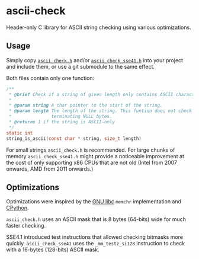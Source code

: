 # ascii-check
Header-only C library for ASCII string checking using various optimizations. 

## Usage

Simply copy [`ascii_check.h`](ascii_check.h) and/or [`ascii_check_sse41.h`](
ascii_check_sse41.h) into your project and include them, or use a git submodule
to the same effect.

Both files contain only one function:

```C
/**
 * @brief Check if a string of given length only contains ASCII characters.
 *
 * @param string A char pointer to the start of the string.
 * @param length The length of the string. This funtion does not check for 
 *               terminating NULL bytes.
 * @returns 1 if the string is ASCII-only
 */
static int
string_is_ascii(const char * string, size_t length)
```

For small strings `ascii_check.h` is recommended. For large chunks of memory
`ascii_check_sse41.h` might provide a noticeable improvement at the cost of 
only supporting x86 CPUs that are not old (Intel from 2007 onwards, AMD from 
2011 onwards.) 

## Optimizations

Optimizations were inspired by the [GNU libc](https://www.gnu.org/software/libc/)
`memchr` implementation and [CPython](https://github.com/python/cpython). 

`ascii_check.h` uses an ASCII mask that is 8 bytes (64-bits) wide for much
faster checking.

SSE4.1 introduced test instructions that allowed checking bitmasks more quickly.
`ascii_check_sse41` uses the `_mm_testz_si128` instruction to check 
with a 16-bytes (128-bits) ASCII mask.
